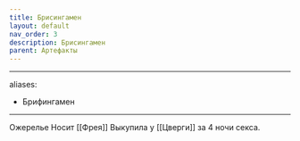 ```yaml
---
title: Брисингамен
layout: default
nav_order: 3
description: Брисингамен
parent: Артефакты
---
```


---
aliases:
  - Брифингамен
---
Ожерелье
Носит [[Фрея]]
Выкупила у [[Цверги]] за 4 ночи секса. 
